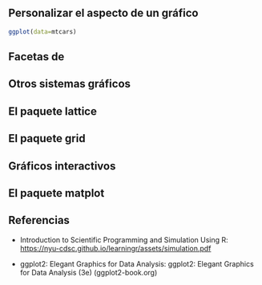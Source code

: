 ## Personalizar el aspecto de un gráfico
```r
ggplot(data=mtcars)
```
## Facetas de
## Otros sistemas gráficos
## El paquete lattice
## El paquete grid
## Gráficos interactivos
## El paquete matplot
## Referencias
- Introduction to Scientific Programming and Simulation Using R: https://nyu-cdsc.github.io/learningr/assets/simulation.pdf

- ggplot2: Elegant Graphics for Data Analysis: ggplot2: Elegant Graphics for Data Analysis (3e) (ggplot2-book.org)
